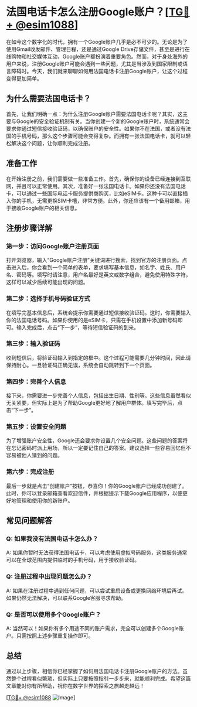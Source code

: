 # 法国电话卡怎么注册Google账户？[[TG💪+ @esim1088](https://t.me/s/esim1088)]

在如今这个数字化的时代，拥有一个Google账户几乎是必不可少的。无论是为了使用Gmail收发邮件、管理日程，还是通过Google Drive存储文件，甚至是进行在线购物和社交媒体互动，Google账户都扮演着重要角色。然而，对于身处海外的用户来说，注册Google账户可能会遇到一些问题，尤其是当涉及到国家限制或语言障碍时。今天，我们就来聊聊如何用法国电话卡注册Google账户，让这个过程变得更加简单。

## 为什么需要法国电话卡？

首先，让我们明确一点：为什么注册Google账户需要法国电话卡呢？其实，这主要与Google的安全验证机制有关。当你创建一个新的Google账户时，系统通常会要求你通过短信接收验证码，以确保账户的安全性。如果你不在法国，或者没有法国的手机号码，那么这个步骤可能会变得复杂。而拥有一张法国电话卡，就可以轻松解决这个问题，让你顺利完成注册。

## 准备工作

在开始注册之前，我们需要做一些准备工作。首先，确保你的设备已经连接到互联网，并且可以正常使用。其次，准备好一张法国电话卡。如果你还没有法国电话卡，可以通过一些国际电话卡服务提供商购买，比如eSIM卡。这种卡可以直接插入你的手机，无需更换SIM卡槽，非常方便。此外，你还应该有一个备用邮箱，用于接收Google账户的相关信息。

## 注册步骤详解

### 第一步：访问Google账户注册页面

打开浏览器，输入“Google账户注册”关键词进行搜索，找到官方的注册页面。点击进入后，你会看到一个简单的表单，要求填写基本信息，如名字、姓氏、用户名、密码等。填写时请注意，用户名最好是英文或数字组合，避免使用特殊字符，这样可以减少后续可能出现的问题。

### 第二步：选择手机号码验证方式

在填写完基本信息后，系统会提示你需要通过短信接收验证码。这时，你需要输入你的法国电话号码。如果你使用的是eSIM卡，只需在手机设置中添加新号码即可。输入完成后，点击“下一步”，等待短信验证码的到来。

### 第三步：输入验证码

收到短信后，将验证码输入到指定的框中。这个过程可能需要几分钟时间，因此请保持耐心。一旦验证码正确无误，系统会自动跳转到下一个页面。

### 第四步：完善个人信息

接下来，你需要进一步完善个人信息，包括出生日期、性别等。这些信息虽然看似无关紧要，但实际上是为了帮助Google更好地了解用户群体。填写完毕后，点击“下一步”。

### 第五步：设置安全问题

为了增强账户安全性，Google还会要求你设置几个安全问题。这些问题的答案将在忘记密码时派上用场，所以一定要记住自己的答案。建议选择一些容易回忆但不容易被他人猜到的问题。

### 第六步：完成注册

最后一步就是点击“创建账户”按钮，恭喜你！你的Google账户已经成功创建了。此时，你可以登录邮箱查看欢迎信件，并根据提示下载Google应用程序，以便更好地管理和使用你的新账户。

## 常见问题解答

### Q: 如果我没有法国电话卡怎么办？
A: 如果你暂时无法获得法国电话卡，可以考虑使用虚拟号码服务，这类服务通常可以在全球范围内提供临时的手机号码，用于接收验证码。

### Q: 注册过程中出现问题怎么办？
A: 如果在注册过程中遇到任何问题，可以尝试重启设备或更换网络环境后再试。如果仍然无法解决，可以联系Google客服寻求帮助。

### Q: 是否可以使用多个Google账户？
A: 当然可以！如果你有多个用途不同的账户需求，完全可以创建多个Google账户。只需按照上述步骤重复操作即可。

## 总结

通过以上步骤，相信你已经掌握了如何用法国电话卡注册Google账户的方法。虽然整个过程看似繁琐，但实际上只要按照指引一步步来，就能顺利完成。希望这篇文章能对你有所帮助，祝你在数字世界的探索之旅越走越远！

[[TG💪+ @esim1088](https://t.me/s/esim1088) ![Image](https://i.postimg.cc/4NQfJmqS/Snipaste-2025-05-13-00-14-12.png)]